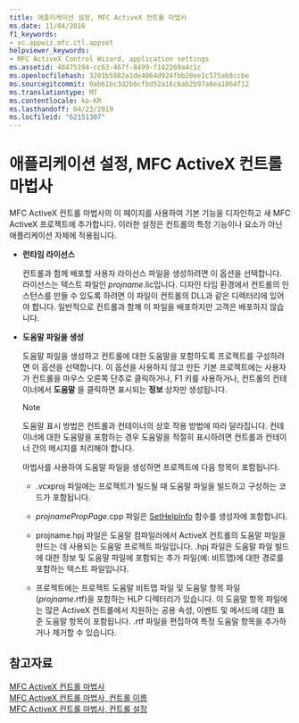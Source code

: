 ```yaml
---
title: 애플리케이션 설정, MFC ActiveX 컨트롤 마법사
ms.date: 11/04/2016
f1_keywords:
- vc.appwiz.mfc.ctl.appset
helpviewer_keywords:
- MFC ActiveX Control Wizard, application settings
ms.assetid: 48475194-cc63-467f-8499-f142269a4c1c
ms.openlocfilehash: 3201b5882a1de4064d924fbb28ee1c575ab8ccbe
ms.sourcegitcommit: 0ab61bc3d2b6cfbd52a16c6ab2b97a8ea1864f12
ms.translationtype: MT
ms.contentlocale: ko-KR
ms.lasthandoff: 04/23/2019
ms.locfileid: "62151307"
---
```

# <a name="application-settings-mfc-activex-control-wizard"></a>애플리케이션 설정, MFC ActiveX 컨트롤 마법사

MFC ActiveX 컨트롤 마법사의 이 페이지를 사용하여 기본 기능을 디자인하고 새 MFC ActiveX 프로젝트에 추가합니다. 이러한 설정은 컨트롤의 특정 기능이나 요소가 아닌 애플리케이션 자체에 적용됩니다.

- **런타임 라이선스**

   컨트롤과 함께 배포할 사용자 라이선스 파일을 생성하려면 이 옵션을 선택합니다. 라이선스는 텍스트 파일인 *projname*.lic입니다. 디자인 타임 환경에서 컨트롤의 인스턴스를 만들 수 있도록 하려면 이 파일이 컨트롤의 DLL과 같은 디렉터리에 있어야 합니다. 일반적으로 컨트롤과 함께 이 파일을 배포하지만 고객은 배포하지 않습니다.

- **도움말 파일을 생성**

   도움말 파일을 생성하고 컨트롤에 대한 도움말을 포함하도록 프로젝트를 구성하려면 이 옵션을 선택합니다. 이 옵션을 사용하지 않고 만든 기본 프로젝트에는 사용자가 컨트롤을 마우스 오른쪽 단추로 클릭하거나, F1 키를 사용하거나, 컨트롤의 컨테이너에서 **도움말** 을 클릭하면 표시되는 **정보** 상자만 생성됩니다.

   > [!NOTE]
   > 도움말 표시 방법은 컨트롤과 컨테이너의 상호 작용 방법에 따라 달라집니다. 컨테이너에 대한 도움말을 포함하는 경우 도움말을 적절히 표시하려면 컨트롤과 컨테이너 간의 메시지를 처리해야 합니다.

   마법사를 사용하여 도움말 파일을 생성하면 프로젝트에 다음 항목이 포함됩니다.

   - .vcxproj 파일에는 프로젝트가 빌드될 때 도움말 파일을 빌드하고 구성하는 코드가 포함됩니다.

   - *projnamePropPage*.cpp 파일은 [SetHelpInfo](../../mfc/reference/colepropertypage-class.md#sethelpinfo) 함수를 생성자에 포함합니다.

   - projname.hpj 파일은 도움말 컴파일러에서 ActiveX 컨트롤의 도움말 파일을 만드는 데 사용되는 도움말 프로젝트 파일입니다. .hpj 파일은 도움말 파일 빌드에 대한 정보 및 도움말 파일에 포함되는 추가 파일(예: 비트맵)에 대한 경로를 포함하는 텍스트 파일입니다.

   - 프로젝트에는 프로젝트 도움말 비트맵 파일 및 도움말 항목 파일(*projname*.rtf)을 포함하는 HLP 디렉터리가 있습니다. 이 도움말 항목 파일에는 많은 ActiveX 컨트롤에서 지원하는 공용 속성, 이벤트 및 메서드에 대한 표준 도움말 항목이 포함됩니다. .rtf 파일을 편집하여 특정 도움말 항목을 추가하거나 제거할 수 있습니다.

## <a name="see-also"></a>참고자료

[MFC ActiveX 컨트롤 마법사](../../mfc/reference/mfc-activex-control-wizard.md)<br/>
[MFC ActiveX 컨트롤 마법사, 컨트롤 이름](../../mfc/reference/control-names-mfc-activex-control-wizard.md)<br/>
[MFC ActiveX 컨트롤 마법사, 컨트롤 설정](../../mfc/reference/control-settings-mfc-activex-control-wizard.md)
